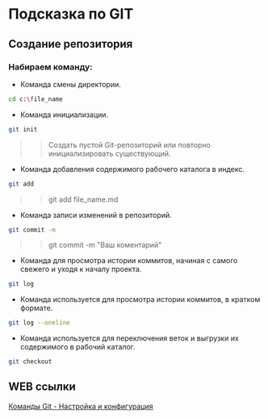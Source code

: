 # Подсказка по GIT

## Создание репозитория

### Набираем команду:

* Команда смены директории.
```sh
cd c:\file_name
```

* Команда инициализации.
```sh
git init
```
>>Создать пустой Git-репозиторий или повторно инициализировать существующий.

* Команда добавления содержимого рабочего каталога в индекс.
```sh
git add
```
>>git add file_name.md

* Команда записи изменений в репозиторий.
```sh
git commit -m
```
>>git commit -m "Ваш коментарий"

* Команда  для просмотра истории коммитов, начиная с самого свежего и уходя к началу проекта.
```sh
git log
```

* Команда используется для просмотра истории коммитов, в  кратком формате.
```sh
git log --oneline
```

* Команда используется для переключения веток и выгрузки их содержимого в рабочий каталог.
```sh
git checkout
```

## WEB ссылки
[Команды Git - Настройка и конфигурация](https://git-scm.com "https://git-scm.com/")